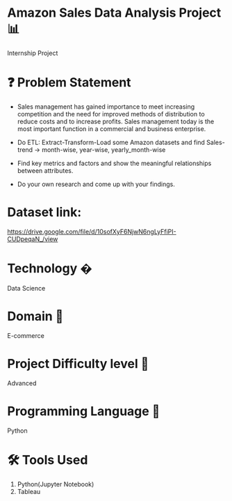 # Amazon Sales Data Analysis Project 📊
Internship Project

# ❓ Problem Statement
* Sales management has gained importance to meet increasing competition and the need for improved methods of distribution to reduce costs and to increase profits. Sales management today is the most important function in a commercial and business enterprise.

* Do ETL: Extract-Transform-Load some Amazon datasets and 
find Sales-trend -> month-wise, year-wise, yearly_month-wise

* Find key metrics and factors and show the meaningful relationships between attributes. 

* Do your own research and come up with your findings.

# Dataset link: 
https://drive.google.com/file/d/10sofXyF6NjwN6ngLyFfiPI-CUDpeqaN_/view


# Technology �
Data Science

# Domain 🏥
E-commerce

# Project Difficulty level 🥇
Advanced

# Programming Language 🐍
Python

# 🛠 Tools Used
1. Python(Jupyter Notebook)
2. Tableau
